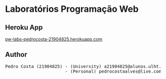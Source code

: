 # Laboratórios Programação Web

## Heroku App

[pw-labs-pedrocosta-21904825.herokuapp.com](https://pw-labs-pedrocosta-21904825.herokuapp.com/)

## Author
<pre>
Pedro Costa (21904825) - (University) a21904825@alunos.ulht.pt
                       - (Personal) pedrocostaalves@live.com.pt
</pre>